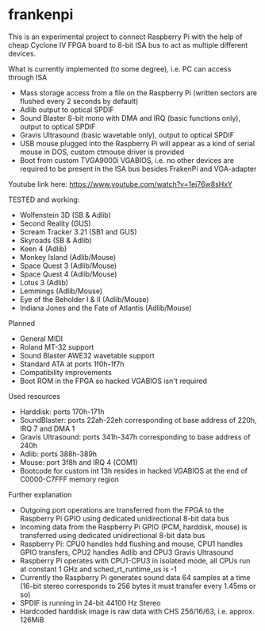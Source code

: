 # frankenpi

This is an experimental project to connect Raspberry Pi with the help of cheap Cyclone IV FPGA board to 8-bit ISA bus to act as multiple different devices.

What is currently implemented (to some degree), i.e. PC can access through ISA
- Mass storage access from a file on the Raspberry Pi (written sectors are flushed every 2 seconds by default)
- Adlib output to optical SPDIF
- Sound Blaster 8-bit mono with DMA and IRQ (basic functions only), output to optical SPDIF
- Gravis Ultrasound (basic wavetable only), output to optical SPDIF
- USB mouse plugged into the Raspberry Pi will appear as a kind of serial mouse in DOS, custom ctmouse driver is provided
- Boot from custom TVGA9000i VGABIOS, i.e. no other devices are required to be present in the ISA bus besides FrakenPi and VGA-adapter

Youtube link here: https://www.youtube.com/watch?v=1ej76w8sHxY

TESTED and working:
- Wolfenstein 3D (SB & Adlib)
- Second Reality (GUS)
- Scream Tracker 3.21 (SB1 and GUS)
- Skyroads (SB & Adlib)
- Keen 4 (Adlib)
- Monkey Island (Adlib/Mouse)
- Space Quest 3 (Adlib/Mouse)
- Space Quest 4 (Adlib/Mouse)
- Lotus 3 (Adlib)
- Lemmings (Adlib/Mouse)
- Eye of the Beholder I & II (Adlib/Mouse)
- Indiana Jones and the Fate of Atlantis (Adlib/Mouse)

Planned
- General MIDI
- Roland MT-32 support
- Sound Blaster AWE32 wavetable support
- Standard ATA at ports 1f0h-1f7h
- Compatibility improvements
- Boot ROM in the FPGA so hacked VGABIOS isn't required

Used resources
- Harddisk: ports 170h-171h
- SoundBlaster: ports 22ah-22eh corresponding ot base address of 220h, IRQ 7 and DMA 1
- Gravis Ultrasound: ports 341h-347h corresponding to base address of 240h
- Adlib: ports 388h-389h
- Mouse: port 3f8h and IRQ 4 (COM1)
- Bootcode for custom int 13h resides in hacked VGABIOS at the end of C0000-C7FFF memory region

Further explanation
- Outgoing port operations are transferred from the FPGA to the Raspberry Pi GPIO using dedicated unidirectional 8-bit data bus
- Incoming data from the Raspberry Pi GPIO (PCM, harddisk, mouse) is transferred using dedicated unidirectional 8-bit data bus
- Raspberry Pi: CPU0 handles hdd flushing and mouse, CPU1 handles GPIO transfers, CPU2 handles Adlib and CPU3 Gravis Ultrasound
- Raspberry Pi operates with CPU1-CPU3 in isolated mode, all CPUs run at constant 1 GHz and sched_rt_runtime_us is -1
- Currently the Raspberry Pi generates sound data 64 samples at a time (16-bit stereo corresponds to 256 bytes it must transfer every 1.45ms or so)
- SPDIF is running in 24-bit 44100 Hz Stereo
- Hardcoded harddisk image is raw data with CHS 256/16/63, i.e. approx. 126MiB
